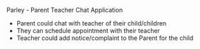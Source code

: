 Parley - Parent Teacher Chat Application


- Parent could chat with teacher of their child/children
- They can schedule appointment with their teacher
- Teacher could add notice/complaint to the Parent for the child

